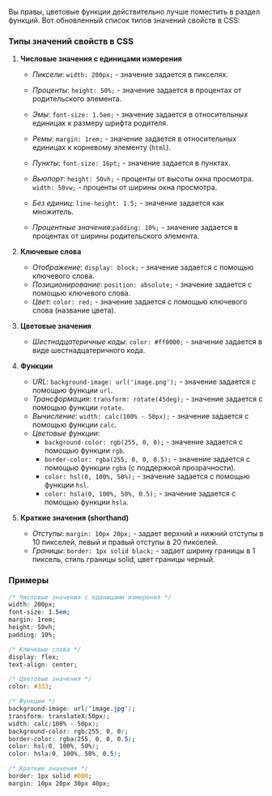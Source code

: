 Вы правы, цветовые функции действительно лучше поместить в раздел функций. Вот обновленный список типов значений свойств в CSS:

### Типы значений свойств в CSS

1.  **Числовые значения с единицами измерения**
    - *Пиксели*: `width: 200px;` - значение задается в пикселях.
    - *Проценты*: `height: 50%;` - значение задается в процентах от родительского элемента.
    - *Эмы*: `font-size: 1.5em;` - значение задается в относительных единицах к размеру шрифта родителя.
    - *Ремы*: `margin: 1rem;` - значение задается в относительных единицах к корневому элементу (`html`).
    - *Пункты*: `font-size: 16pt;` - значение задается в пунктах.
    - *Вьюпорт*: `height: 50vh;` - проценты от высоты окна просмотра. `width: 50vw;` - проценты от ширины окна просмотра.
    - *Без единиц*: `line-height: 1.5;` - значение задается как множитель.

    - *Процентные значения*:`padding: 10%;` - значение задается в процентах от ширины родительского элемента.

3. **Ключевые слова**
    - *Отображение*: `display: block;` - значение задается с помощью ключевого слова.
    - *Позиционирование*: `position: absolute;` - значение задается с помощью ключевого слова.
    - *Цвет*: `color: red;` - значение задается с помощью ключевого слова (название цвета).

4. **Цветовые значения**
    - *Шестнадцатеричные коды*: `color: #ff0000;` - значение задается в виде шестнадцатеричного кода.

5. **Функции**
    - *URL*: `background-image: url('image.png');` - значение задается с помощью функции `url`.
    - *Трансформация*: `transform: rotate(45deg);` - значение задается с помощью функции `rotate`.
    - *Вычисление*: `width: calc(100% - 50px);` - значение задается с помощью функции `calc`.
    - *Цветовые функции*:
        - `background-color: rgb(255, 0, 0);` - значение задается с помощью функции `rgb`.
        - `border-color: rgba(255, 0, 0, 0.5);` - значение задается с помощью функции `rgba` (с поддержкой прозрачности).
        - `color: hsl(0, 100%, 50%);` - значение задается с помощью функции `hsl`.
        - `color: hsla(0, 100%, 50%, 0.5);` - значение задается с помощью функции `hsla`.

6. **Краткие значения (shorthand)**
    - *Отступы*: `margin: 10px 20px;` - задает верхний и нижний отступы в 10 пикселей, левый и правый отступы в 20 пикселей.
    - *Границы*: `border: 1px solid black;` - задает ширину границы в 1 пиксель, стиль границы solid, цвет границы черный.

### Примеры

```css
/* Числовые значения с единицами измерения */
width: 200px;
font-size: 1.5em;
margin: 1rem;
height: 50vh;
padding: 10%;

/* Ключевые слова */
display: flex;
text-align: center;

/* Цветовые значения */
color: #333;

/* Функции */
background-image: url('image.jpg');
transform: translateX(50px);
width: calc(100% - 50px);
background-color: rgb(255, 0, 0);
border-color: rgba(255, 0, 0, 0.5);
color: hsl(0, 100%, 50%);
color: hsla(0, 100%, 50%, 0.5);

/* Краткие значения */
border: 1px solid #000;
margin: 10px 20px 30px 40px;
```